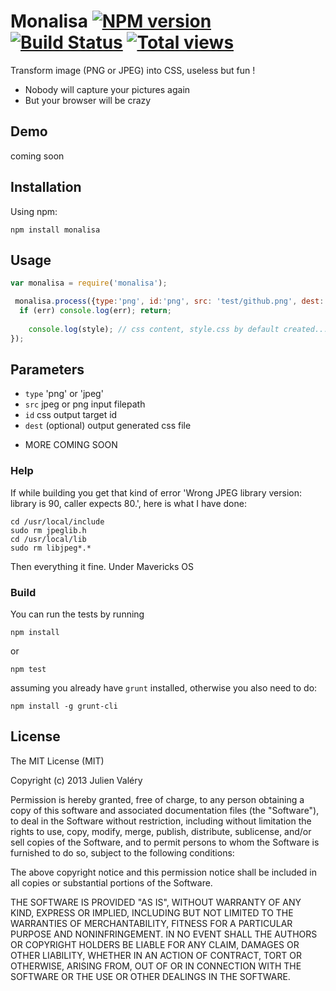 Monalisa [![NPM version](https://badge.fury.io/js/monalisa.png)](http://badge.fury.io/js/monalisa) [![Build Status](https://travis-ci.org/darul75/monalisa.svg?branch=master)](https://travis-ci.org/darul75/monalisa) [![Total views](https://sourcegraph.com/api/repos/github.com/darul75/monalisa/counters/views.png)](https://sourcegraph.com/github.com/darul75/monalisa)
=====================

Transform image (PNG or JPEG) into CSS, useless but fun !

* Nobody will capture your pictures again
* But your browser will be crazy


Demo
------------
coming soon

Installation
------------

Using npm:

```
npm install monalisa
```


Usage
-------------

```javascript
var monalisa = require('monalisa');

 monalisa.process({type:'png', id:'png', src: 'test/github.png', dest:'./test/style.css'}, function(err, style) {
  if (err) console.log(err); return; 
                
    console.log(style); // css content, style.css by default created...
});
```

## Parameters

* `type` 'png' or 'jpeg'
* `src` jpeg or png input filepath
* `id` css output target id
* `dest` (optional) output generated css file

- MORE COMING SOON


### Help

If while building you get that kind of error 'Wrong JPEG library version: library is 90, caller expects 80.', here is what I have done:

```
cd /usr/local/include
sudo rm jpeglib.h
cd /usr/local/lib
sudo rm libjpeg*.*
```

Then everything it fine. Under Mavericks OS

### Build

You can run the tests by running

```
npm install
```
or
```
npm test
```

assuming you already have `grunt` installed, otherwise you also need to do:

```
npm install -g grunt-cli
```

## License

The MIT License (MIT)

Copyright (c) 2013 Julien Valéry

Permission is hereby granted, free of charge, to any person obtaining a copy
of this software and associated documentation files (the "Software"), to deal
in the Software without restriction, including without limitation the rights
to use, copy, modify, merge, publish, distribute, sublicense, and/or sell
copies of the Software, and to permit persons to whom the Software is
furnished to do so, subject to the following conditions:

The above copyright notice and this permission notice shall be included in
all copies or substantial portions of the Software.

THE SOFTWARE IS PROVIDED "AS IS", WITHOUT WARRANTY OF ANY KIND, EXPRESS OR
IMPLIED, INCLUDING BUT NOT LIMITED TO THE WARRANTIES OF MERCHANTABILITY,
FITNESS FOR A PARTICULAR PURPOSE AND NONINFRINGEMENT. IN NO EVENT SHALL THE
AUTHORS OR COPYRIGHT HOLDERS BE LIABLE FOR ANY CLAIM, DAMAGES OR OTHER
LIABILITY, WHETHER IN AN ACTION OF CONTRACT, TORT OR OTHERWISE, ARISING FROM,
OUT OF OR IN CONNECTION WITH THE SOFTWARE OR THE USE OR OTHER DEALINGS IN
THE SOFTWARE.




